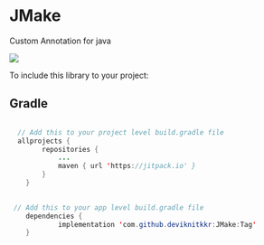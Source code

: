 # JMake
Custom Annotation for java

[![](https://jitpack.io/v/deviknitkkr/JMake.svg)](https://jitpack.io/#deviknitkkr/JMake)

To include this library to your project:
## Gradle
```java

  // Add this to your project level build.gradle file
  allprojects {
		repositories {
			...
			maven { url 'https://jitpack.io' }
		}
	}
  

 // Add this to your app level build.gradle file
	dependencies {
	        implementation 'com.github.deviknitkkr:JMake:Tag'
	}
  ```

